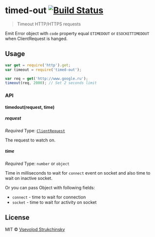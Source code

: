 # timed-out [![Build Status](https://travis-ci.org/floatdrop/timed-out.svg?branch=master)](https://travis-ci.org/floatdrop/timed-out)

> Timeout HTTP/HTTPS requests

Emit Error object with `code` property equal `ETIMEDOUT` or `ESOCKETTIMEDOUT` when ClientRequest is hanged.

## Usage

```js
var get = require('http').get;
var timeout = require('timed-out');

var req = get('http://www.google.ru');
timeout(req, 2000); // Set 2 seconds limit
```

### API

#### timedout(request, time)

##### request

*Required*
Type: [`ClientRequest`](http://nodejs.org/api/http.html#http_class_http_clientrequest)

The request to watch on.

##### time

*Required*
Type: `number` or `object`

Time in milliseconds to wait for `connect` event on socket and also time to wait on inactive socket.

Or you can pass Object with following fields:

- `connect` - time to wait for connection
- `socket`  - time to wait for activity on socket

## License

MIT © [Vsevolod Strukchinsky](floatdrop@gmail.com)

